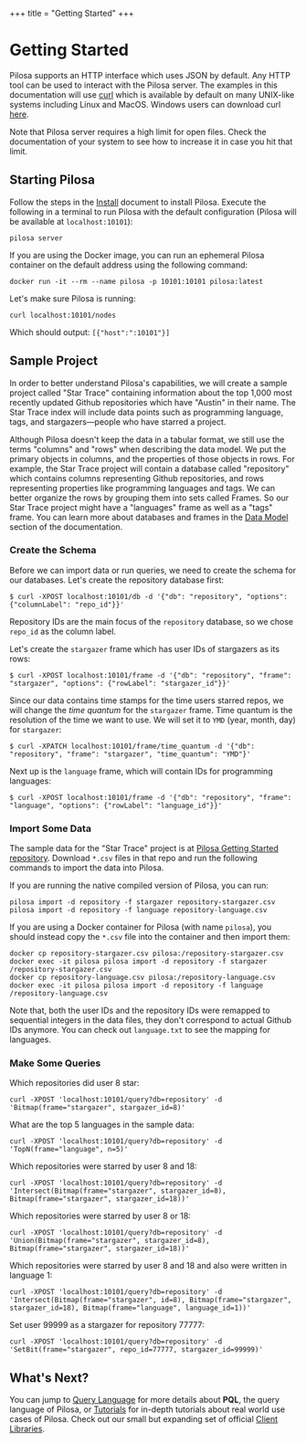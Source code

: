 +++
title = "Getting Started"
+++

# Getting Started

Pilosa supports an HTTP interface which uses JSON by default. 
Any HTTP tool can be used to interact with the Pilosa server. The examples in this documentation will use [curl](https://curl.haxx.se/) which is available by default on many UNIX-like systems including Linux and MacOS. Windows users can download curl [here](https://curl.haxx.se/download.html).

Note that Pilosa server requires a high limit for open files. Check the documentation of your system to see how to increase it in case you hit that limit.

## Starting Pilosa

Follow the steps in the [Install](install) document to install Pilosa.
Execute the following in a terminal to run Pilosa with the default configuration (Pilosa will be available at `localhost:10101`):
```
pilosa server
```

If you are using the Docker image, you can run an ephemeral Pilosa container on the default address using the following command:
```
docker run -it --rm --name pilosa -p 10101:10101 pilosa:latest
```

Let's make sure Pilosa is running:
```
curl localhost:10101/nodes
```

Which should output: `[{"host":":10101"}]`

## Sample Project

In order to better understand Pilosa's capabilities, we will create a sample project called "Star Trace" containing information about the top 1,000 most recently updated Github repositories which have "Austin" in their name. The Star Trace index will include data points such as programming language, tags, and stargazers—people who have starred a project.

Although Pilosa doesn't keep the data in a tabular format, we still use the terms "columns" and "rows" when describing the data model. We put the primary objects in columns, and the properties of those objects in rows. For example, the Star Trace project will contain a database called "repository" which contains columns representing Github repositories, and rows representing properties like programming languages and tags. We can better organize the rows by grouping them into sets called Frames. So our Star Trace project might have a "languages" frame as well as a "tags" frame. You can learn more about databases and frames in the [Data Model](data_model) section of the documentation.

### Create the Schema

Before we can import data or run queries, we need to create the schema for our databases. Let's create the repository database first:
```
$ curl -XPOST localhost:10101/db -d '{"db": "repository", "options": {"columnLabel": "repo_id"}}'
```

Repository IDs are the main focus of the `repository` database, so we chose `repo_id` as the column label.

Let's create the `stargazer` frame which has user IDs of stargazers as its rows:
```
$ curl -XPOST localhost:10101/frame -d '{"db": "repository", "frame": "stargazer", "options": {"rowLabel": "stargazer_id"}}'
```

Since our data contains time stamps for the time users starred repos, we will change the *time quantum* for the `stargazer` frame. Time quantum is the resolution of the time we want to use. We will set it to `YMD` (year, month, day) for `stargazer`:
```
$ curl -XPATCH localhost:10101/frame/time_quantum -d '{"db": "repository", "frame": "stargazer", "time_quantum": "YMD"}'
```

Next up is the `language` frame, which will contain IDs for programming languages:
```
$ curl -XPOST localhost:10101/frame -d '{"db": "repository", "frame": "language", "options": {"rowLabel": "language_id"}}'
```
### Import Some Data

The sample data for the "Star Trace" project is at [Pilosa Getting Started repository](https://github.com/pilosa/getting-started). Download `*.csv` files in that repo and run the following commands to import the data into Pilosa.

If you are running the native compiled version of Pilosa, you can run:
```
pilosa import -d repository -f stargazer repository-stargazer.csv
pilosa import -d repository -f language repository-language.csv
```

If you are using a Docker container for Pilosa (with name `pilosa`), you should instead copy the `*.csv` file into the container and then import them:
```
docker cp repository-stargazer.csv pilosa:/repository-stargazer.csv
docker exec -it pilosa pilosa import -d repository -f stargazer /repository-stargazer.csv
docker cp repository-language.csv pilosa:/repository-language.csv
docker exec -it pilosa pilosa import -d repository -f language /repository-language.csv
```

Note that, both the user IDs and the repository IDs were remapped to sequential integers in the data files, they don't correspond to actual Github IDs anymore. You can check out `language.txt` to see the mapping for languages.

### Make Some Queries

Which repositories did user 8 star:
```
curl -XPOST 'localhost:10101/query?db=repository' -d 'Bitmap(frame="stargazer", stargazer_id=8)'
```

What are the top 5 languages in the sample data:
```
curl -XPOST 'localhost:10101/query?db=repository' -d 'TopN(frame="language", n=5)'
```

Which repositories were starred by user 8 and 18:
```
curl -XPOST 'localhost:10101/query?db=repository' -d 'Intersect(Bitmap(frame="stargazer", stargazer_id=8), Bitmap(frame="stargazer", stargazer_id=18))'
```

Which repositories were starred by user 8 or 18:
```
curl -XPOST 'localhost:10101/query?db=repository' -d 'Union(Bitmap(frame="stargazer", stargazer_id=8), Bitmap(frame="stargazer", stargazer_id=18))'
```

Which repositories were starred by user 8 and 18 and also were written in language 1:
```
curl -XPOST 'localhost:10101/query?db=repository' -d 'Intersect(Bitmap(frame="stargazer", id=8), Bitmap(frame="stargazer", stargazer_id=18), Bitmap(frame="language", language_id=1))'
```

Set user 99999 as a stargazer for repository 77777:
```
curl -XPOST 'localhost:10101/query?db=repository' -d 'SetBit(frame="stargazer", repo_id=77777, stargazer_id=99999)'
```

## What's Next?

You can jump to [Query Language](query_language) for more details about **PQL**, the query language of Pilosa, or [Tutorials](tutorials) for in-depth tutorials about real world use cases of Pilosa. Check out our small but expanding set of official [Client Libraries](client_libraries).
